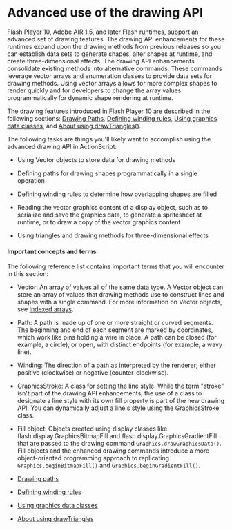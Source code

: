 # Advanced use of the drawing API

Flash Player 10, Adobe AIR 1.5, and later Flash runtimes, support an advanced
set of drawing features. The drawing API enhancements for these runtimes expand
upon the drawing methods from previous releases so you can establish data sets
to generate shapes, alter shapes at runtime, and create three-dimensional
effects. The drawing API enhancements consolidate existing methods into
alternative commands. These commands leverage vector arrays and enumeration
classes to provide data sets for drawing methods. Using vector arrays allows for
more complex shapes to render quickly and for developers to change the array
values programmatically for dynamic shape rendering at runtime.

The drawing features introduced in Flash Player 10 are described in the
following sections: [Drawing Paths](./drawing-paths.md),
[Defining winding rules](./defining-winding-rules.md),
[Using graphics data classes](./using-graphics-data-classes.md), and
[About using drawTriangles()](./about-using-drawtriangles.md).

The following tasks are things you'll likely want to accomplish using the
advanced drawing API in ActionScript:

- Using Vector objects to store data for drawing methods

- Defining paths for drawing shapes programmatically in a single operation

- Defining winding rules to determine how overlapping shapes are filled

- Reading the vector graphics content of a display object, such as to serialize
  and save the graphics data, to generate a spritesheet at runtime, or to draw a
  copy of the vector graphics content

- Using triangles and drawing methods for three-dimensional effects

#### Important concepts and terms

The following reference list contains important terms that you will encounter in
this section:

- Vector: An array of values all of the same data type. A Vector object can
  store an array of values that drawing methods use to construct lines and
  shapes with a single command. For more information on Vector objects, see
  [Indexed arrays](../../core-actionscript-classes/working-with-arrays/indexed-arrays.md).

- Path: A path is made up of one or more straight or curved segments. The
  beginning and end of each segment are marked by coordinates, which work like
  pins holding a wire in place. A path can be closed (for example, a circle), or
  open, with distinct endpoints (for example, a wavy line).

- Winding: The direction of a path as interpreted by the renderer; either
  positive (clockwise) or negative (counter-clockwise).

- GraphicsStroke: A class for setting the line style. While the term "stroke"
  isn't part of the drawing API enhancements, the use of a class to designate a
  line style with its own fill property is part of the new drawing API. You can
  dynamically adjust a line's style using the GraphicsStroke class.

- Fill object: Objects created using display classes like
  flash.display.GraphicsBitmapFill and flash.display.GraphicsGradientFill that
  are passed to the drawing command `Graphics.drawGraphicsData()`. Fill objects
  and the enhanced drawing commands introduce a more object-oriented programming
  approach to replicating `Graphics.beginBitmapFill()` and
  `Graphics.beginGradientFill()`.

- [Drawing paths](./drawing-paths.md)

- [Defining winding rules](./defining-winding-rules.md)

- [Using graphics data classes](./using-graphics-data-classes.md)

- [About using drawTriangles](./about-using-drawtriangles.md)
